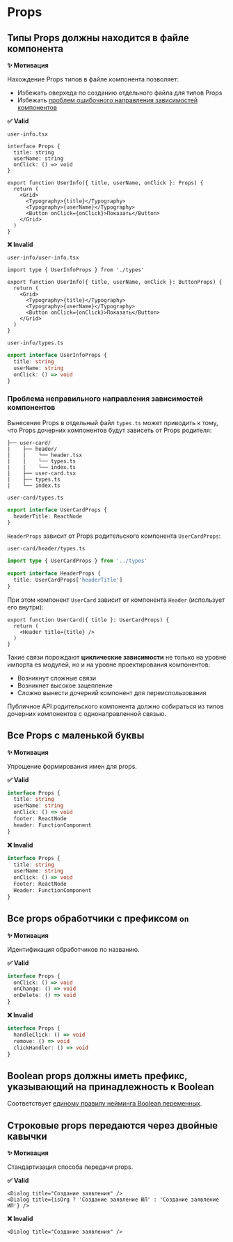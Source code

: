 # Props

## Типы Props должны находится в файле компонента

**✨ Мотивация**

Нахождение Props типов в файле компонента позволяет:

- Избежать оверхеда по созданию отдельного файла для типов Props
- Избежать [проблем ошибочного направления зависимостей компонентов](#проблема-неправильного-направления-зависимостей)

**✅ Valid**

```user-info.tsx```

```tsx
interface Props {
  title: string
  userName: string
  onClick: () => void
}

export function UserInfo({ title, userName, onClick }: Props) {
  return (
    <Grid>
      <Typography>{title}</Typography>
      <Typography>{userName}</Typography>
      <Button onClick={onClick}>Показать</Button>
    </Grid>
  )
}
```

**❌ Invalid**

```user-info/user-info.tsx```

```tsx
import type { UserInfoProps } from './types'

export function UserInfo({ title, userName, onClick }: ButtonProps) {
  return (
    <Grid>
      <Typography>{title}</Typography>
      <Typography>{userName}</Typography>
      <Button onClick={onClick}>Показать</Button>
    </Grid>
  )
}
```

```user-info/types.ts```

```ts
export interface UserInfoProps {
  title: string
  userName: string
  onClick: () => void
}
```

### Проблема неправильного направления зависимостей компонентов

Вынесение Props в отдельный файл ```types.ts``` может приводить к тому, что Props дочерних компонентов будут зависеть от Props родителя:

```
├── user-card/
|    ├── header/
|    |    └── header.tsx
|    |    └── types.ts
|    |    └── index.ts
|    ├── user-card.tsx
|    ├── types.ts
|    └── index.ts
```

```user-card/types.ts```

```ts
export interface UserCardProps {
  headerTitle: ReactNode
}
```

```HeaderProps``` зависит от Props родительского компонента ```UserCardProps```:

```user-card/header/types.ts```

```ts
import type { UserCardProps } from '../types'

export interface HeaderProps {
  title: UserCardProps['headerTitle']
}
```

При этом компонент ```UserCard``` зависит от компонента ```Header``` (использует его внутри):

```tsx
export function UserCard({ title }: UserCardProps) {
  return (
    <Header title={title} />
  )
}
```

Такие связи порождают **циклические зависимости** не только на уровне импорта es модулей, но и на уровне проектирования компонентов:

- Возникнут сложные связи
- Возникнет высокое зацепление
- Сложно вынести дочерний компонент для переиспользования

Публичное API родительского компонента должно собираться из типов дочерних компонентов с однонаправленной связью.

## Все Props с маленькой буквы

**✨ Мотивация**

Упрощение формирования имен для props.

**✅ Valid**

```ts
interface Props {
  title: string
  userName: string
  onClick: () => void
  footer: ReactNode
  header: FunctionComponent
}
```

**❌ Invalid**

```ts
interface Props {
  title: string
  userName: string
  onClick: () => void
  Footer: ReactNode
  Header: FunctionComponent
}
```

## Все props обработчики с префиксом ```on```

**✨ Мотивация**

Идентификация обработчиков по названию.

**✅ Valid**

```ts
interface Props {
  onClick: () => void
  onChange: () => void
  onDelete: () => void
}
```

**❌ Invalid**

```ts
interface Props {
  handleClick: () => void
  remove: () => void
  clickHandler: () => void
}
```

## Boolean props должны иметь префикс, указывающий на принадлежность к Boolean

Соответствует [единому правилу нейминга Boolean переменных](../naming/vars#boolean-переменные-должны-иметь-префикс-указывающий-на-принадлежность-к-boolean).

## Строковые props передаются через двойные кавычки

**✨ Мотивация**

Стандартизация способа передачи props.

**✅ Valid**

```tsx
<Dialog title="Создание заявления" />
<Dialog title={isOrg ? 'Создание заявление ЮЛ' : 'Создание заявление ИП'} />
```

**❌ Invalid**

```tsx
<Dialog title="Создание заявления" />
```

